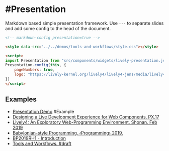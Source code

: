 # #Presentation

Markdown based simple presentation framework. Use `---` to separate slides and add some config to the head of the document. 

```markdown
<!-- markdown-config presentation=true -->

<style data-src="../../demos/tools-and-workflows/style.css"></style>

<script>
import Presentation from "src/components/widgets/lively-presentation.js"
Presentation.config(this, {
    pageNumbers: true,
    logo: "https://lively-kernel.org/lively4/lively4-jens/media/lively4_logo_smooth_100.png"
})
</script>
```


## Examples

- [Presentation Demo](../../demos/presentation/index.md) #Example
- [Designing a Live Development Experience for Web Components. PX.17](../../demos/PX17/index.md)
- [Lively4: An Exploratory Web-Programming Environment. Shonan. Feb 2019](../../demos/shonan/index.md)
- [Babylonian-style Programming. ‹Programming› 2019.](../../src/babylonian-programming-editor/presentation/index.md)
- [BP2019RH1 - Introduction](https://lively-kernel.org/lively4/BP2019RH1/demos/tools-and-workflowss/2019-11-06_project_begin.md#)
- [Tools and Workflows. #draft](demos/tools-and-workflows/index.md)